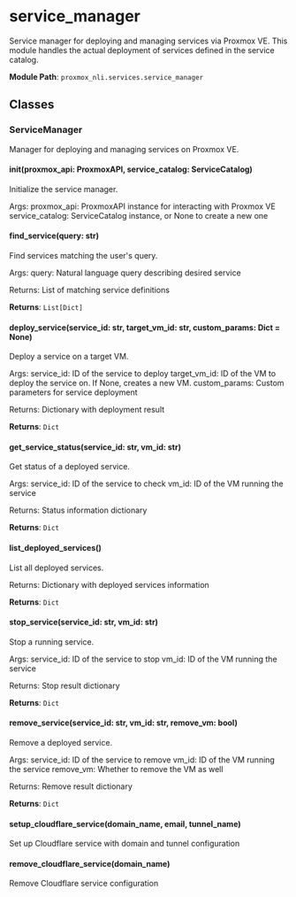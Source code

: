 # service_manager

Service manager for deploying and managing services via Proxmox VE.
This module handles the actual deployment of services defined in the service catalog.

**Module Path**: `proxmox_nli.services.service_manager`

## Classes

### ServiceManager

Manager for deploying and managing services on Proxmox VE.

#### __init__(proxmox_api: ProxmoxAPI, service_catalog: ServiceCatalog)

Initialize the service manager.

Args:
    proxmox_api: ProxmoxAPI instance for interacting with Proxmox VE
    service_catalog: ServiceCatalog instance, or None to create a new one

#### find_service(query: str)

Find services matching the user's query.

Args:
    query: Natural language query describing desired service
    
Returns:
    List of matching service definitions

**Returns**: `List[Dict]`

#### deploy_service(service_id: str, target_vm_id: str, custom_params: Dict = None)

Deploy a service on a target VM.

Args:
    service_id: ID of the service to deploy
    target_vm_id: ID of the VM to deploy the service on. If None, creates a new VM.
    custom_params: Custom parameters for service deployment
    
Returns:
    Dictionary with deployment result

**Returns**: `Dict`

#### get_service_status(service_id: str, vm_id: str)

Get status of a deployed service.

Args:
    service_id: ID of the service to check
    vm_id: ID of the VM running the service
    
Returns:
    Status information dictionary

**Returns**: `Dict`

#### list_deployed_services()

List all deployed services.

Returns:
    Dictionary with deployed services information

**Returns**: `Dict`

#### stop_service(service_id: str, vm_id: str)

Stop a running service.

Args:
    service_id: ID of the service to stop
    vm_id: ID of the VM running the service
    
Returns:
    Stop result dictionary

**Returns**: `Dict`

#### remove_service(service_id: str, vm_id: str, remove_vm: bool)

Remove a deployed service.

Args:
    service_id: ID of the service to remove
    vm_id: ID of the VM running the service
    remove_vm: Whether to remove the VM as well
    
Returns:
    Remove result dictionary

**Returns**: `Dict`

#### setup_cloudflare_service(domain_name, email, tunnel_name)

Set up Cloudflare service with domain and tunnel configuration

#### remove_cloudflare_service(domain_name)

Remove Cloudflare service configuration

